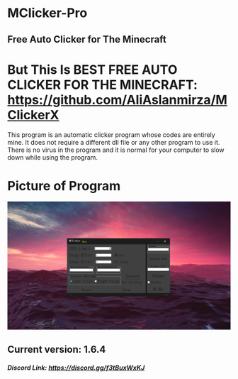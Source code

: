 # MClicker-Pro
## Free Auto Clicker for The Minecraft

# But This Is BEST FREE AUTO CLICKER FOR THE MINECRAFT: https://github.com/AliAslanmirza/MClickerX

This program is an automatic clicker program whose codes are entirely mine. It does not require a different dll file or any other program to use it. There is no virus in the program and it is normal for your computer to slow down while using the program.

# Picture of Program

![Screenshot](164.png)

## Current version: 1.6.4

##### Discord Link: https://discord.gg/f3tBuxWxKJ
